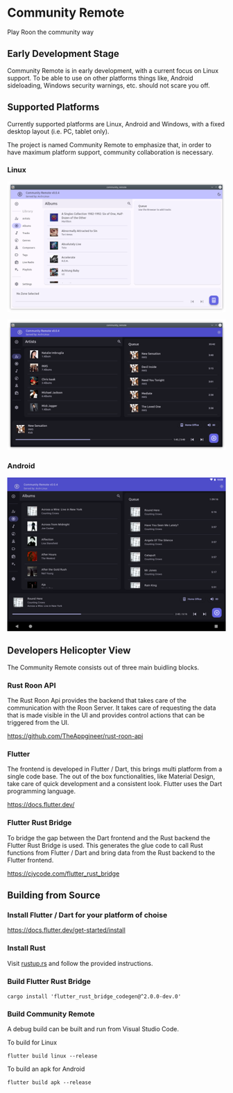 # Community Remote
Play Roon the community way

## Early Development Stage
Community Remote is in early development, with a current focus on Linux support. To be able to use on other platforms things like, Android sideloading, Windows security warnings, etc. should not scare you off.

## Supported Platforms
Currently supported platforms are Linux, Android and Windows, with a fixed desktop layout (i.e. PC, tablet only).

The project is named Community Remote to emphasize that, in order to have maximum platform support, community collaboration is necessary.

### Linux
![Linux screenshot](images/linux-light.png)

![Linux screenshot](images/linux-dark.png)

### Android
![Android screenshot](images/android-dark.png)

## Developers Helicopter View
The Community Remote consists out of three main buidling blocks.

### Rust Roon API
The Rust Roon Api provides the backend that takes care of the communication with the Roon Server. It takes care of requesting the data that is made visible in the UI and provides control actions that can be triggered from the UI.

https://github.com/TheAppgineer/rust-roon-api

### Flutter
The frontend is developed in Flutter / Dart, this brings multi platform from a single code base. The out of the box functionalities, like Material Design, take care of quick development and a consistent look. Flutter uses the Dart programming language.

https://docs.flutter.dev/

### Flutter Rust Bridge
To bridge the gap between the Dart frontend and the Rust backend the Flutter Rust Bridge is used. This generates the glue code to call Rust functions from Flutter / Dart and bring data from the Rust backend to the Flutter frontend.

https://cjycode.com/flutter_rust_bridge

## Building from Source

### Install Flutter / Dart for your platform of choise
https://docs.flutter.dev/get-started/install

### Install Rust
Visit [rustup.rs](https://rustup.rs/) and follow the provided instructions.

### Build Flutter Rust Bridge
    cargo install 'flutter_rust_bridge_codegen@^2.0.0-dev.0'

### Build Community Remote
A debug build can be built and run from Visual Studio Code.

To build for Linux

    flutter build linux --release

To build an apk for Android

    flutter build apk --release

